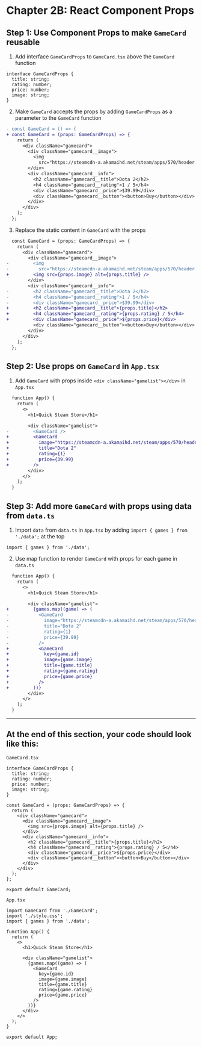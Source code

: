 # Chapter 2B: React Component Props

## Step 1: Use Component Props to make `GameCard` reusable

1. Add interface `GameCardProps` to `GameCard.tsx` above the `GameCard` function

```tsx
interface GameCardProps {
  title: string;
  rating: number;
  price: number;
  image: string;
}
```

2. Make `GameCard` accepts the props by adding `GameCardProps` as a parameter to the `GameCard` function

```diff
- const GameCard = () => {
+ const GameCard = (props: GameCardProps) => {
    return (
      <div className="gamecard">
        <div className="gamecard__image">
          <img
            src="https://steamcdn-a.akamaihd.net/steam/apps/570/header.jpg" alt="Dota 2" />
        </div>
        <div className="gamecard__info">
          <h2 className="gamecard__title">Dota 2</h2>
          <h4 className="gamecard__rating">1 / 5</h4>
          <div className="gamecard__price">$39.99</div>
          <div className="gamecard__button"><button>Buy</button></div>
        </div>
      </div>
    );
  };
```

3. Replace the static content in `GameCard` with the props

```diff
  const GameCard = (props: GameCardProps) => {
    return (
      <div className="gamecard">
        <div className="gamecard__image">
-         <img
-           src="https://steamcdn-a.akamaihd.net/steam/apps/570/header.jpg" alt="Dota 2" />
+         <img src={props.image} alt={props.title} />
        </div>
        <div className="gamecard__info">
-         <h2 className="gamecard__title">Dota 2</h2>
-         <h4 className="gamecard__rating">1 / 5</h4>
-         <div className="gamecard__price">$39.99</div>
+         <h2 className="gamecard__title">{props.title}</h2>
+         <h4 className="gamecard__rating">{props.rating} / 5</h4>
+         <div className="gamecard__price">${props.price}</div>
          <div className="gamecard__button"><button>Buy</button></div>
        </div>
      </div>
    );
  };
```

## Step 2: Use props on `GameCard` in `App.tsx`

1. Add `GameCard` with props inside `<div className="gamelist"></div>` in `App.tsx`

```diff
  function App() {
    return (
      <>
        <h1>Quick Steam Store</h1>

        <div className="gamelist">
-         <GameCard />
+         <GameCard
+           image="https://steamcdn-a.akamaihd.net/steam/apps/570/header.jpg"
+           title="Dota 2"
+           rating={1}
+           price={39.99}
+         />
        </div>
      </>
    );
  }
```

## Step 3: Add more `GameCard` with props using data from `data.ts`

1. Import `data` from `data.ts` in `App.tsx` by adding `import { games } from './data';` at the top

```tsx
import { games } from './data';
```

2. Use map function to render `GameCard` with props for each game in `data.ts`

```diff
  function App() {
    return (
      <>
        <h1>Quick Steam Store</h1>

        <div className="gamelist">
+         {games.map((game) => (
-           <GameCard
-             image="https://steamcdn-a.akamaihd.net/steam/apps/570/header.jpg"
-             title="Dota 2"
-             rating={1}
-             price={39.99}
-           />
+           <GameCard
+             key={game.id}
+             image={game.image}
+             title={game.title}
+             rating={game.rating}
+             price={game.price}
+           />
+         ))}
        </div>
      </>
    );
  }
```

---

## At the end of this section, your code should look like this:

`GameCard.tsx`

```tsx
interface GameCardProps {
  title: string;
  rating: number;
  price: number;
  image: string;
}

const GameCard = (props: GameCardProps) => {
  return (
    <div className="gamecard">
      <div className="gamecard__image">
        <img src={props.image} alt={props.title} />
      </div>
      <div className="gamecard__info">
        <h2 className="gamecard__title">{props.title}</h2>
        <h4 className="gamecard__rating">{props.rating} / 5</h4>
        <div className="gamecard__price">${props.price}</div>
        <div className="gamecard__button"><button>Buy</button></div>
      </div>
    </div>
  );
};

export default GameCard;
```

`App.tsx`

```tsx
import GameCard from './GameCard';
import './style.css';
import { games } from './data';

function App() {
  return (
    <>
      <h1>Quick Steam Store</h1>

      <div className="gamelist">
        {games.map((game) => (
          <GameCard
            key={game.id}
            image={game.image}
            title={game.title}
            rating={game.rating}
            price={game.price}
          />
        ))}
      </div>
    </>
  );
}

export default App;
```
